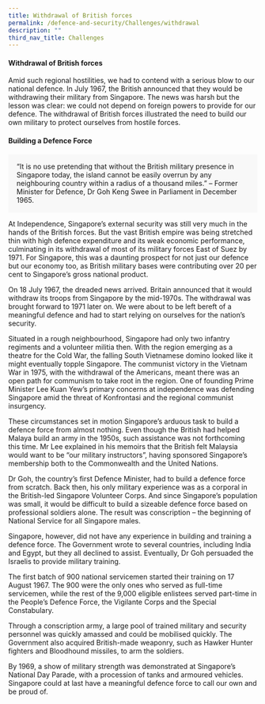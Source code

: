 ```yaml
---
title: Withdrawal of British forces
permalink: /defence-and-security/Challenges/withdrawal
description: ""
third_nav_title: Challenges
---
```

#### Withdrawal of British forces

Amid such regional hostilities, we had to contend with a serious blow to our national defence. In July 1967, the British announced that they would be withdrawing their military from Singapore. The news was harsh but the lesson was clear: we could not depend on foreign powers to provide for our defence. The withdrawal of British forces illustrated the need to build our own military to protect ourselves from hostile forces.  


#### Building a Defence Force

<div style="border:0px solid #0505f8;background-color:#f8f8f8;padding:1.2em;">“It is no use pretending that without the British military presence in Singapore today, the island cannot be easily overrun by any neighbouring country within a radius of a thousand miles.” – Former Minister for Defence, Dr Goh Keng Swee in Parliament in December 1965.</div>

At Independence, Singapore’s external security was still very much in the hands of the British forces. But the vast British empire was being stretched thin with high defence expenditure and its weak economic performance, culminating in its withdrawal of most of its military forces East of Suez by 1971. For Singapore, this was a daunting prospect for not just our defence but our economy too, as British military bases were contributing over 20 per cent to Singapore’s gross national product.

On 18 July 1967, the dreaded news arrived. Britain announced that it would withdraw its troops from Singapore by the mid-1970s. The withdrawal was brought forward to 1971 later on. We were about to be left bereft of a meaningful defence and had to start relying on ourselves for the nation’s security. 

Situated in a rough neighbourhood, Singapore had only two infantry regiments and a volunteer militia then. With the region emerging as a theatre for the Cold War, the falling South Vietnamese domino looked like it might eventually topple Singapore. The communist victory in the Vietnam War in 1975, with the withdrawal of the Americans, meant there was an open path for communism to take root in the region. One of founding Prime Minister Lee Kuan Yew’s primary concerns at independence was defending Singapore amid the threat of Konfrontasi and the regional communist insurgency. 

These circumstances set in motion Singapore’s arduous task to build a defence force from almost nothing. Even though the British had helped Malaya build an army in the 1950s, such assistance was not forthcoming this time. Mr Lee explained in his memoirs that the British felt Malaysia would want to be “our military instructors”, having sponsored Singapore’s membership both to the Commonwealth and the United Nations.

Dr Goh, the country’s first Defence Minister, had to build a defence force from scratch. Back then, his only military experience was as a corporal in the British-led Singapore Volunteer Corps. And since Singapore’s population was small, it would be difficult to build a sizeable defence force based on professional soldiers alone. The result was conscription – the beginning of National Service for all Singapore males.

Singapore, however, did not have any experience in building and training a defence force. The Government wrote to several countries, including India and Egypt, but they all declined to assist. Eventually, Dr Goh persuaded the Israelis to provide military training. 

The first batch of 900 national servicemen started their training on 17 August 1967. The 900 were the only ones who served as full-time servicemen, while the rest of the 9,000 eligible enlistees served part-time in the People’s Defence Force, the Vigilante Corps and the Special Constabulary. 

Through a conscription army, a large pool of trained military and security personnel was quickly amassed and could be mobilised quickly. The Government also acquired British-made weaponry, such as Hawker Hunter fighters and Bloodhound missiles, to arm the soldiers.

By 1969, a show of military strength was demonstrated at Singapore’s National Day Parade, with a procession of tanks and armoured vehicles. Singapore could at last have a meaningful defence force to call our own and be proud of.